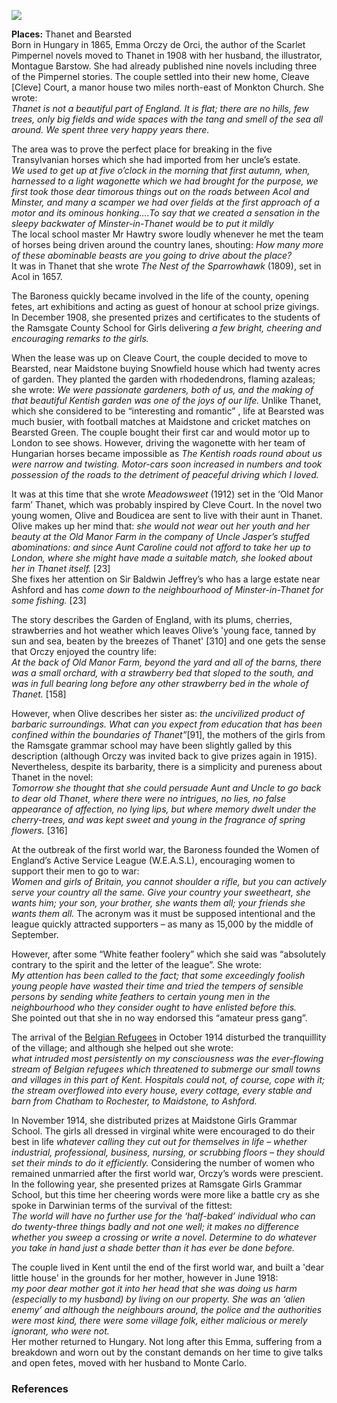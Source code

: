 <a href="https://dev.visual-essays.app"><img src="https://dev-visual-essays.netlify.app/images/ve-button.png"></a>

<param ve-config title="Baroness Emmuska Orczy (1865-1947)" author="Michelle Crowther" layout="vtl" banner="/images/banners/20c.jpg">

<param ve-entity eid="Q590422" aliases="Isle of Thanet">
<param ve-entity eid="Q1917280" aliases="Monkton">
<param ve-entity eid="Q2404354" aliases="Acol">
<param ve-entity eid="Q9033431" aliases="Minster">
<param ve-entity eid="Q736439" aliases="Ramsgate">
<param ve-entity eid="Q213180" aliases="Maidstone">
<param ve-entity eid="Q725261" aiases="Ashford">
<param ve-entity eid="Q2065577" aliases="Bearsted">

**Places:** Thanet and Bearsted   
Born in Hungary in 1865, Emma Orczy de Orci, the author of the Scarlet Pimpernel novels moved to Thanet in 1908 with her husband, the illustrator, Montague Barstow. She had already published nine novels including three of the Pimpernel stories. 
The couple settled into their new home, Cleave [Cleve] Court, a manor house two miles north-east of Monkton Church. She wrote:   
_Thanet is not a beautiful part of England. It is flat; there are no hills, few trees, only big fields and wide spaces with the tang and smell of the sea all around. We spent three very happy years there._   

The area was to prove the perfect place for breaking in the five Transylvanian horses which she had imported from her uncle’s estate.   
_We used to get up at five o’clock in the morning that first autumn, when, harnessed to a light wagonette which we had brought for the purpose, we first took those dear timorous things out on the roads between Acol and Minster, and many a scamper we had over fields at the first approach of a motor and its ominous honking….To say that we created a sensation in the sleepy backwater of Minster-in-Thanet would be to put it mildly_   
The local school master Mr Hawtry swore loudly whenever he met the team of horses being driven around the country lanes, shouting: _How many more of these abominable beasts are you going to drive about the place?_   
It was in Thanet that she wrote _The Nest of the Sparrowhawk_ (1809), set in Acol in 1657. 

The Baroness quickly became involved in the life of the county, opening fetes, art exhibitions and acting as guest of honour at school prize givings. In December 1908, she presented prizes and certificates to the students of the Ramsgate County School for Girls delivering _a few bright, cheering and encouraging remarks to the girls._

When the lease was up on Cleave Court, the couple decided to move to Bearsted, near Maidstone buying Snowfield house which had twenty acres of garden. They planted the garden with rhodedendrons, flaming azaleas; she wrote: _We were passionate gardeners, both of us, and the making of that beautiful Kentish garden was one of the joys of our life._ 
Unlike Thanet, which she considered to be “interesting and romantic” ,  life at Bearsted was much busier, with football matches at Maidstone and cricket matches on Bearsted Green. The couple bought their first car and would motor up to London to see shows.  However, driving the wagonette with her team of Hungarian horses became impossible as _The Kentish roads round about us were narrow and twisting. Motor-cars soon increased in numbers and took possession of the roads to the detriment of peaceful driving which I loved._

It was at this time that she wrote _Meadowsweet_ (1912) set in the ‘Old Manor farm’ Thanet, which was probably inspired by Cleve Court. 
In the novel two young women, Olive and Boudicea are sent to live with their aunt in Thanet. Olive makes up her mind that: _she would not wear out her youth and her beauty at the Old Manor Farm in the company of Uncle Jasper’s stuffed abominations: and since Aunt Caroline could not afford to take her up to London, where she might have made a suitable match, she looked about her in Thanet itself._  [23]    
She fixes her attention on Sir Baldwin Jeffrey’s who has a large estate near Ashford and has _come down to the neighbourhood of Minster-in-Thanet for some fishing._  [23]

The story describes the Garden of England, with its plums, cherries, strawberries and hot weather which leaves Olive’s 'young face, tanned by sun and sea, beaten by the breezes of Thanet'  [310] and one gets the sense that Orczy enjoyed the country life:   
_At the back of Old Manor Farm, beyond the yard and all of the barns, there was a small orchard, with a strawberry bed that sloped to the south, and was in full bearing long before any other strawberry bed in the whole of Thanet._  [158] 

However, when Olive describes her sister as: _the uncivilized product of barbaric surroundings. What can you expect from education that has been confined within the boundaries of Thanet”_[91], the mothers of the girls from the Ramsgate grammar school may have been slightly galled by this description (although Orczy was invited back to give prizes again in 1915). Nevertheless, despite its barbarity, there is a simplicity and pureness about Thanet in the novel:   
_Tomorrow she thought that she could persuade Aunt and Uncle to go back to dear old Thanet, where there were no intrigues, no lies, no false appearance of affection, no lying lips, but where memory dwelt under the cherry-trees, and was kept sweet and young in the fragrance of spring flowers._ [316]

At the outbreak of the first world war, the Baroness founded the Women of England’s Active Service League (W.E.A.S.L), encouraging women to support their men to go to war:   
_Women and girls of Britain, you cannot shoulder a rifle, but you can actively serve your country all the same. Give your country your sweetheart, she wants him; your son, your brother, she wants them all; your friends she wants them all._ 
The acronym was it must be supposed intentional and the league quickly attracted supporters – as many as 15,000 by the middle of September. 

However, after some “White feather foolery” which she said was “absolutely contrary to the spirit and the letter of the league”. She wrote:   
_My attention has been called to the fact; that some exceedingly foolish young people have wasted their time and tried the tempers of sensible persons by sending white feathers to certain young men in the neighbourhood who they consider ought to have enlisted before this._   
She pointed out that she in no way endorsed this “amateur press gang”.  

The arrival of the [Belgian Refugees](/20c-belgian-refugees/) in October 1914 disturbed the tranquillity of the village; and although she helped out she wrote:   
_what intruded most persistently on my consciousness was the ever-flowing stream of Belgian refugees which threatened to submerge our small towns and villages in this part of Kent. Hospitals could not, of course, cope with it; the stream overflowed into every house, every cottage, every stable and barn from Chatham to Rochester, to Maidstone, to Ashford._  

In November 1914, she distributed prizes at Maidstone Girls Grammar School. The girls all dressed in virginal white were encouraged to do their best in life _whatever calling they cut out for themselves in life – whether industrial, professional, business, nursing, or scrubbing floors – they should set their minds to do it efficiently._  Considering the number of women who remained unmarried after the first world war, Orczy’s words were prescient. 
In the following year, she presented prizes at Ramsgate Girls Grammar School, but this time her cheering words were more like a battle cry as she spoke in Darwinian terms of the survival of the fittest:   
_The world will have no further use for the ‘half-baked’ individual who can do twenty-three things badly and not one well; it makes no difference whether you sweep a crossing or write a novel. Determine to do whatever you take in hand just a shade better than it has ever be done before._  

The couple lived in Kent until the end of the first world war, and built a 'dear little house' in the grounds for her mother, however in June 1918:    
_my poor dear mother got it into her head that she was doing us harm (especially to my husband) by living on our property. She was an ‘alien enemy’ and although the neighbours around, the police and the authorities were most kind, there were some village folk, either malicious or merely ignorant, who were not._     
Her mother returned to Hungary. Not long after this Emma, suffering from a breakdown and worn out by the constant demands on her time to give talks and open fetes, moved with her husband to Monte Carlo. 

### References

[^ref1]: Orczy, E. [Links in the Chain of Life](http://gutenberg.net.au/ebooks20/2000341h.html)   
[^ref1]: Orczy, E. [Links in the Chain of Life](http://gutenberg.net.au/ebooks20/2000341h.html)   
[^ref1]: East Kent Times and Mail - Wednesday 02 December 1908   
[^ref1]: Orczy, E. [Links in the Chain of Life](http://gutenberg.net.au/ebooks20/2000341h.html)   
[^ref1]: East Kent Times and Mail - Wednesday 01 July 1908   
[^ref1]: Orczy, E. Links in the Chain of Life http://gutenberg.net.au/ebooks20/2000341h.html   
[^ref1]: Orczy, E. (1912) [Meadowsweet](https://archive.org/details/meadowsweet00orcziala?ref=ol&view=theater)   
[^ref1]: Orczy, E. (1912) [Meadowsweet](https://archive.org/details/meadowsweet00orcziala?ref=ol&view=theater)   
[^ref1]: Orczy, E. (1912) [Meadowsweet](https://archive.org/details/meadowsweet00orcziala?ref=ol&view=theater)   
[^ref1]: Orczy, E. (1912) [Meadowsweet](https://archive.org/details/meadowsweet00orcziala?ref=ol&view=theater)   
[^ref1]: Orczy, E. (1912) [Meadowsweet](https://archive.org/details/meadowsweet00orcziala?ref=ol&view=theater)   
[^ref1]: Orczy, E. (1912) [Meadowsweet](https://archive.org/details/meadowsweet00orcziala?ref=ol&view=theater)   
[^ref1]: _Daily Mirror_ - Friday 04 September 1914   
[^ref1]:  Kent Messenger & Gravesend Telegraph - Saturday 19 September 1914   
[^ref1]: Orczy, E. [Links in the Chain of Life](http://gutenberg.net.au/ebooks20/2000341h.html)   
[^ref1]: Kent Messenger & Gravesend Telegraph - Saturday 07 November 1914   
  Kent Messenger & Gravesend Telegraph - Saturday 07 November 1914   
  Thanet Advertiser - Saturday 09 October 1915   
   Orczy, E. [Links in the Chain of Life](http://gutenberg.net.au/ebooks20/2000341h.html)   

